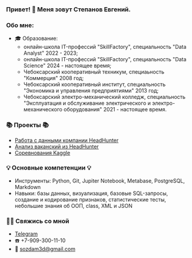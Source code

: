 ### Привет! 👋 Меня зовут Степанов Евгений.

### Обо мне:
* 🎓 Образование:
  - онлайн-школа IT-профессий "SkillFactory", специальность "Data Analyst" 2022 - 2023;
  - онлайн-школа IT-профессий "SkillFactory", специальность "Data Science" 2024 - настоящее время;
  - Чебоксарский кооперативный техникум, специаьность "Коммерция" 2008 год;
  - Чебоксарский кооперативный институт, специальность "Экономика и управления предприятиями" 2013 год;
  - Чебоксарский электро-механический колледж, специальность "Эксплуатация и обслуживание электрического и электро-механического оборудования" 2021 - настоящее время.


### 📚 Проекты 📚
- [Работа с данными компании HeadHunter](https://github.com/sozdam3d/projects/tree/master/hh)
- [Анализ ваканский из HeadHunter](https://github.com/sozdam3d/projects/tree/master/hh/Project_2)
- [Соревнования Kaggle](https://github.com/sozdam3d/projects/tree/master/EDA/Project.Eda%2BFeatureEngineering)


### 💡 Основные компетенции 💡
- Инструменты: Python, Git, Jupiter Notebook, Metabase, PostgreSQL, Markdown
- Навыки: базы данных, визуализация, базовые SQL-запросы, создание и кодирование признаков, статистические тесты, небольшие знания об ООП, class, XML и JSON


### 🙌🏻 Свяжись со мной
- [Telegram](https://t.me/Sozdam3d)
- ☎️ +7-909-300-11-10
- 📧 sozdam3d@gmail.com
